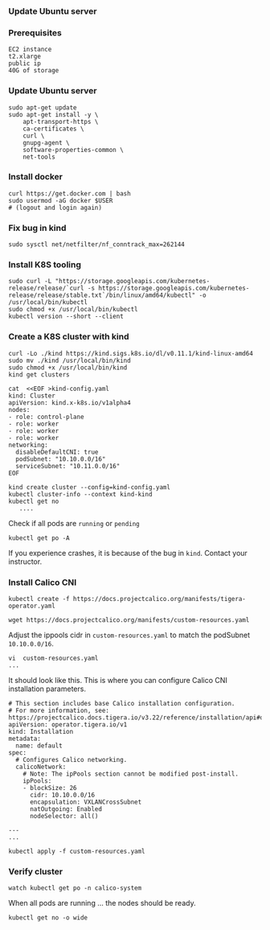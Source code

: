 ### Update Ubuntu server
### Prerequisites
```
EC2 instance
t2.xlarge
public ip 
40G of storage
```
### Update Ubuntu server 
```
sudo apt-get update
sudo apt-get install -y \
    apt-transport-https \
    ca-certificates \
    curl \
    gnupg-agent \
    software-properties-common \
    net-tools
```
### Install docker
```
curl https://get.docker.com | bash
sudo usermod -aG docker $USER
# (logout and login again)
```
### Fix bug in kind
```
sudo sysctl net/netfilter/nf_conntrack_max=262144
```
### Install K8S tooling
```
sudo curl -L "https://storage.googleapis.com/kubernetes-release/release/`curl -s https://storage.googleapis.com/kubernetes-release/release/stable.txt`/bin/linux/amd64/kubectl" -o /usr/local/bin/kubectl
sudo chmod +x /usr/local/bin/kubectl
kubectl version --short --client
```
### Create a K8S cluster with kind
```
curl -Lo ./kind https://kind.sigs.k8s.io/dl/v0.11.1/kind-linux-amd64
sudo mv ./kind /usr/local/bin/kind
sudo chmod +x /usr/local/bin/kind
kind get clusters
```
 
```
cat  <<EOF >kind-config.yaml 
kind: Cluster
apiVersion: kind.x-k8s.io/v1alpha4
nodes:
- role: control-plane
- role: worker
- role: worker
- role: worker
networking:
  disableDefaultCNI: true
  podSubnet: "10.10.0.0/16"
  serviceSubnet: "10.11.0.0/16"
EOF
```
```
kind create cluster --config=kind-config.yaml
kubectl cluster-info --context kind-kind
kubectl get no
   .... 
```
Check if all pods are `running` or `pending`
```
kubectl get po -A
```
If you experience crashes, it is because of the bug in `kind`. Contact your instructor.

### Install Calico CNI
```
kubectl create -f https://docs.projectcalico.org/manifests/tigera-operator.yaml
```
```
wget https://docs.projectcalico.org/manifests/custom-resources.yaml
```
Adjust the ippools cidr in `custom-resources.yaml` to match the podSubnet `10.10.0.0/16`.
```
vi  custom-resources.yaml 
...
```
It should look like this. This is where you can configure Calico CNI installation parameters.
```
# This section includes base Calico installation configuration.
# For more information, see: https://projectcalico.docs.tigera.io/v3.22/reference/installation/api#operator.tigera.io/v1.Installation
apiVersion: operator.tigera.io/v1
kind: Installation
metadata:
  name: default
spec:
  # Configures Calico networking.
  calicoNetwork:
    # Note: The ipPools section cannot be modified post-install.
    ipPools:
    - blockSize: 26
      cidr: 10.10.0.0/16
      encapsulation: VXLANCrossSubnet
      natOutgoing: Enabled
      nodeSelector: all()

---
...
```
```
kubectl apply -f custom-resources.yaml
```
### Verify cluster 
```
watch kubectl get po -n calico-system
```
When all pods are running ... the nodes should be ready.
```
kubectl get no -o wide
```
  
